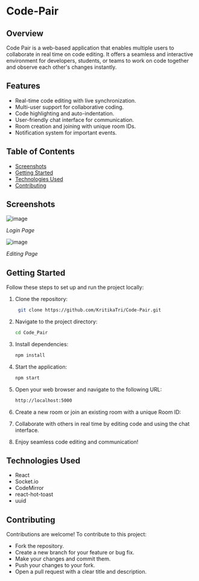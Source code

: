 # Code-Pair

## Overview

Code Pair is a web-based application that enables multiple users to collaborate in real time on code editing. It offers a seamless and interactive environment for developers, students, or teams to work on code together and observe each other's changes instantly.

## Features

- Real-time code editing with live synchronization.
- Multi-user support for collaborative coding.
- Code highlighting and auto-indentation.
- User-friendly chat interface for communication.
- Room creation and joining with unique room IDs.
- Notification system for important events.

## Table of Contents

- [Screenshots](#screenshots)
- [Getting Started](#getting-started)
- [Technologies Used](#technologies-used)
- [Contributing](#contributing)

## Screenshots

![image](https://github.com/user-attachments/assets/e780081d-f7bf-4d47-8d97-c934e513debc)



*Login Page*

![image](https://github.com/user-attachments/assets/1492a3a6-3e17-453a-b9ad-985d1c6cc46c)


*Editing Page*



## Getting Started

Follow these steps to set up and run the project locally:

1. Clone the repository:

   ```bash
    git clone https://github.com/KritikaTri/Code-Pair.git

2. Navigate to the project directory:
   
   ```bash
   cd Code_Pair

4. Install dependencies:
   
   ```bash
   npm install

6. Start the application:
   
   ```bash
   npm start
   
7. Open your web browser and navigate to the following URL:
   
   ```bash
   http://localhost:5000

8. Create a new room or join an existing room with a unique Room ID:
9. Collaborate with others in real time by editing code and using the chat interface.
10. Enjoy seamless code editing and communication!

## Technologies Used
- React
- Socket.io
- CodeMirror
- react-hot-toast
- uuid

## Contributing
Contributions are welcome! To contribute to this project:

- Fork the repository.
- Create a new branch for your feature or bug fix.
- Make your changes and commit them.
- Push your changes to your fork.
- Open a pull request with a clear title and description.

